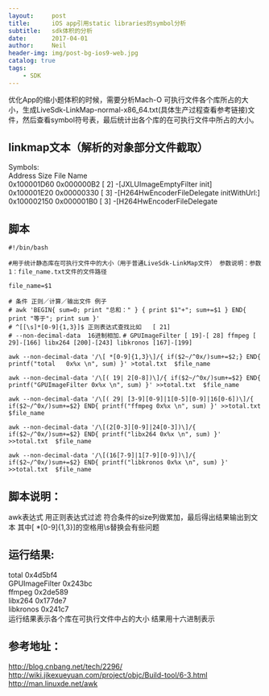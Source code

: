 ```yaml
---
layout:     post
title:      iOS app引用static libraries的symbol分析
subtitle:   sdk体积的分析
date:       2017-04-01
author:     Neil
header-img: img/post-bg-ios9-web.jpg
catalog: true
tags:
    - SDK
---
```



优化App的缩小题体积的时候，需要分析Mach-O 可执行文件各个库所占的大小，生成LiveSdk-LinkMap-normal-x86_64.txt(具体生产过程查看参考链接)文件，然后查看symbol符号表，最后统计出各个库的在可执行文件中所占的大小。

##  linkmap文本（解析的对象部分文件截取）  
Symbols:  
Address	Size    	File  Name  
0x100001D60	0x000000B2	[  2] -[JXLUImageEmptyFilter init]  
0x100001E20	0x00000330	[  3] -[H264HwEncoderFileDelegate initWithUrl:]  
0x100002150	0x000001B0	[  3] -[H264HwEncoderFileDelegate

## 脚本

`#!/bin/bash`

`#用于统计静态库在可执行文件中的大小（用于普通LiveSdk-LinkMap文件）
参数说明：参数1：file_name.txt文件的文件路径`

`file_name=$1`

`# 条件 正则／计算／输出文件 例子 `  
`# awk 'BEGIN{ sum=0; print "总和：" } { print $1"+"; sum+=$1 } END{ print "等于"; print sum }'`  
`# ^[[\s]*[0-9]{1,3}]$ 正则表达式查找比如   [ 21] `  
`# --non-decimal-data  16进制相加`. 
`# GPUImageFilter [ 19]-[ 28] ffmpeg [ 29]-[166] libx264 [200]-[243] libkronos [167]-[199]`

`awk --non-decimal-data '/\[ *[0-9]{1,3}\]/{ if($2~/^0x/)sum+=$2;} END{ printf("total   0x%x \n", sum) }' >total.txt  $file_name`

`awk --non-decimal-data '/\[( 19| 2[0-8])\]/{ if($2~/^0x/)sum+=$2} END{ printf("GPUImageFilter 0x%x \n", sum) }' >>total.txt  $file_name`

`awk --non-decimal-data '/\[( 29| [3-9][0-9]|1[0-5][0-9]|16[0-6])\]/{ if($2~/^0x/)sum+=$2} END{ printf("ffmpeg 0x%x \n", sum) }' >>total.txt  $file_name`

`awk --non-decimal-data '/\[(2[0-3][0-9]|24[0-3])\]/{ if($2~/^0x/)sum+=$2} END{ printf("libx264 0x%x \n", sum) }' >>total.txt  $file_name`

`awk --non-decimal-data '/\[(16[7-9]|1[7-9][0-9])\]/{ if($2~/^0x/)sum+=$2} END{ printf("libkronos 0x%x \n", sum) }' >>total.txt  $file_name`

## 脚本说明：
awk表达式 用正则表达式过滤 符合条件的size列做累加，最后得出结果输出到文本
其中\[ *[0-9]{1,3}\]的空格用\s替换会有些问题

##  运行结果:    
total 0x4d5bf4  
GPUImageFilter 0x243bc  
ffmpeg 0x2de589   
libx264 0x177de7  
libkronos 0x241c7  
运行结果表示各个库在可执行文件中占的大小 结果用十六进制表示

##  参考地址：  
<http://blog.cnbang.net/tech/2296/>  
<http://wiki.jikexueyuan.com/project/objc/Build-tool/6-3.html>  
<http://man.linuxde.net/awk>
    
	

 
